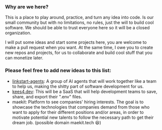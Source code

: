 ### Why are we here?

This is a place to play around, practice, and turn any idea into code.
Is our small community but with no limitations, no rules, just the will to build cool software.
We should be able to trust everyone here so it will be a closed organization.

I will put some ideas and start some projects here, you are welcome to make a pull request when you want.
At the same time, I owe you to create new repos and projects, for us to collaborate and build cool stuff that you can monetize later.

### Please feel free to add new ideas to this list:
- [linkstart-agents](https://github.com/linkstart-factory/soffas): A group of AI agents that will work together like a team to help us, making the shitty part of software development for us.
- [kees4.dev](https://github.com/linkstart-factory/keyss): This will be a SaaS that will help development teams to save, share, and export their ".env" files.
- maekit: Platform to see companies' hiring interests. The goal is to showcase the technologies that companies demand from those who want to apply for their different positions and/or areas, in order to motivate potential new talents to follow the necessary path to get their dream job. (possible domain maekit.tech 😆)


